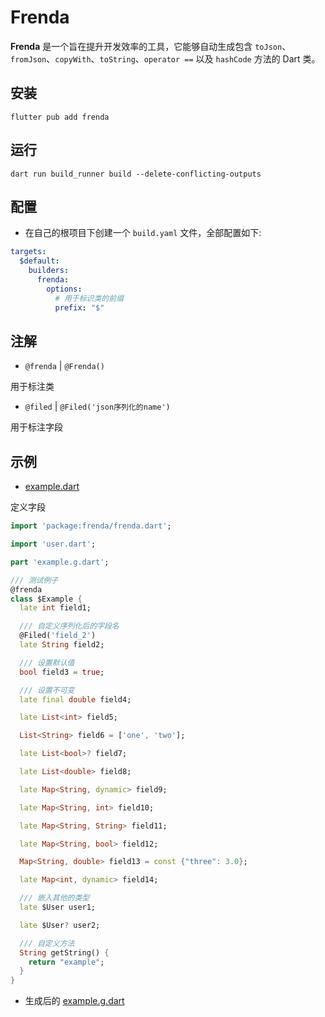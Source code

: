 # Frenda

**Frenda** 是一个旨在提升开发效率的工具，它能够自动生成包含 `toJson`、`fromJson`、`copyWith`、`toString`、`operator ==` 以及 `hashCode` 方法的 Dart 类。

## 安装

```shell
flutter pub add frenda
```

## 运行

```shell
dart run build_runner build --delete-conflicting-outputs
```

## 配置

- 在自己的根项目下创建一个 `build.yaml` 文件，全部配置如下:

```yaml
targets:
  $default:
    builders:
      frenda:    
        options:
          # 用于标识类的前缀
          prefix: "$"
```

## 注解

- `@frenda` | `@Frenda()`

用于标注类

- `@filed` | `@Filed('json序列化的name')`

用于标注字段

## 示例

- [example.dart](example/example.dart)

定义字段

```dart
import 'package:frenda/frenda.dart';

import 'user.dart';

part 'example.g.dart';

/// 测试例子
@frenda
class $Example {
  late int field1;

  /// 自定义序列化后的字段名
  @Filed('field_2')
  late String field2;

  /// 设置默认值
  bool field3 = true;

  /// 设置不可变
  late final double field4;

  late List<int> field5;

  List<String> field6 = ['one', 'two'];

  late List<bool>? field7;

  late List<double> field8;

  late Map<String, dynamic> field9;

  late Map<String, int> field10;

  late Map<String, String> field11;

  late Map<String, bool> field12;

  Map<String, double> field13 = const {"three": 3.0};

  late Map<int, dynamic> field14;

  /// 嵌入其他的类型
  late $User user1;

  late $User? user2;

  /// 自定义方法
  String getString() {
    return "example";
  }
}
```

- 生成后的 [example.g.dart](example/example.g.dart)



